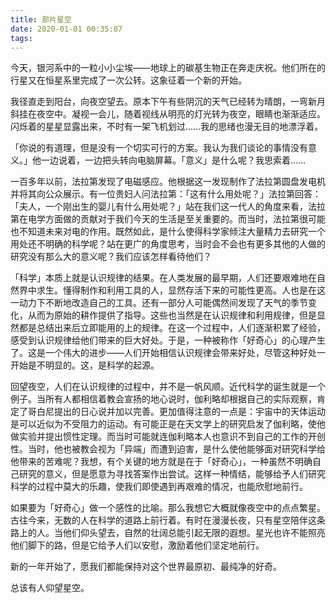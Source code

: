 ```yaml
---
title: 那片星空
date: 2020-01-01 00:35:07
tags:
---
```


今天，银河系中的一粒小小尘埃——地球上的碳基生物正在奔走庆祝。他们所在的行星又在恒星系里完成了一次公转。这象征着一个新的开始。

我径直走到阳台，向夜空望去。原本下午有些阴沉的天气已经转为晴朗，一弯新月斜挂在夜空中。凝视一会儿，随着视线从明亮的灯光转为夜空，眼睛也渐渐适应。闪烁着的星星显露出来，不时有一架飞机划过……我的思绪也漫无目的地漂浮着。

「你说的有道理，但是没有一个切实可行的方案。我认为我们谈论的事情没有意义。」他一边说着，一边把头转向电脑屏幕。「意义」是什么呢？我思索着……

一百多年以前，法拉第发现了电磁感应。他根据这一发现制作了法拉第圆盘发电机并将其向公众展示。有一位贵妇人问法拉第：「这有什么用处呢？」法拉第回答：「夫人，一个刚出生的婴儿有什么用处呢？」站在我们这一代人的角度来看，法拉第在电学方面做的贡献对于我们今天的生活是至关重要的。而当时，法拉第很可能也不知道未来对电的作用。既然如此，是什么使得科学家倾注大量精力去研究一个用处还不明确的科学呢？站在更广的角度思考，当时会不会也有更多其他的人做的研究没有那么大的意义呢？我们应该怎样看待他们？

「科学」本质上就是认识规律的结果。在人类发展的最早期，人们还要艰难地在自然界中求生。懂得制作和利用工具的人，显然存活下来的可能性更高。人也是在这一动力下不断地改造自己的工具。还有一部分人可能偶然间发现了天气的季节变化，从而为原始的耕作提供了指导。这些也当然是在认识规律和利用规律，但是显然都是总结出来后立即能用的上的规律。在这一个过程中，人们逐渐积累了经验，感受到认识规律给他们带来的巨大好处。于是，一种被称作「好奇心」的心理产生了。这是一个伟大的进步——人们开始相信认识规律会带来好处，尽管这种好处一开始是不明显的。这，是科学的起源。

回望夜空，人们在认识规律的过程中，并不是一帆风顺。近代科学的诞生就是一个例子。当所有人都相信着教会宣扬的地心说时，伽利略却根据自己的实际观察，肯定了哥白尼提出的日心说并加以完善。更加值得注意的一点是：宇宙中的天体运动是可以近似为不受阻力的运动。有可能正是在天文学上的研究启发了伽利略，使他做实验并提出惯性定理。而当时可能就连伽利略本人也意识不到自己的工作的开创性。当时，他也被教会视为「异端」而遭到迫害，是什么使他能够面对研究科学给他带来的苦难呢？我想，有个关键的地方就是在于「好奇心」，一种虽然不明确自己研究的意义，但是愿意为寻找答案作出尝试。这样一种情结，能够给予人们研究科学的过程中莫大的乐趣，使我们即使遇到再艰难的情况，也能欣慰地前行。

如果要为「好奇心」做一个感性的比喻。那么我想它大概就像夜空中的点点繁星。古往今来，无数的人在科学的道路上前行着。有时在漫漫长夜，只有星空陪伴这条路上的人。当他们仰头望去，自然的壮阔总能引起无限的遐想。星光也许不能照亮他们脚下的路，但是它给予人们以安慰，激励着他们坚定地前行。

新的一年开始了，愿我们都能保持对这个世界最原初、最纯净的好奇。

总该有人仰望星空。